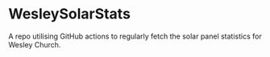 # WesleySolarStats
A repo utilising GitHub actions to regularly fetch the solar panel statistics for Wesley Church.
